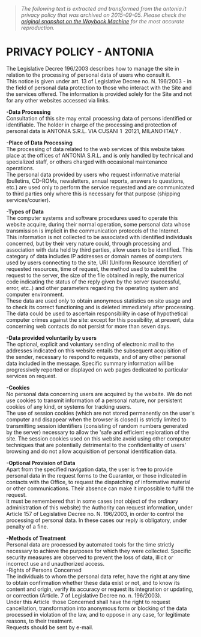 > *The following text is extracted and transformed from the antonia.it privacy policy that was archived on 2015-09-05. Please check the [original snapshot on the Wayback Machine](https://web.archive.org/web/20150905154309id_/http%3A//www.antonia.it/content/11-privacy-policy) for the most accurate reproduction.*

# PRIVACY POLICY - ANTONIA

The Legislative Decree 196/2003 describes how to manage the site in relation to the processing of personal data of users who consult it.   
This notice is given under art. 13 of Legislative Decree no. N. 196/2003 - in the field of personal data protection to those who interact with the Site and the services offered. The information is provided solely for the Site and not for any other websites accessed via links. 

**-Data Processing**   
Consultation of this site may entail processing data of persons identified or identifiable. The holder in charge of the processing and protection of personal data is ANTONIA S.R.L. VIA CUSANI 1  20121, MILANO ITALY .

 **-Place of Data Processing**   
The processing of data related to the web services of this website takes place at the offices of ANTONIA S.R.L. and is only handled by technical and specialized staff, or others charged with occasional maintenance operations.   
The personal data provided by users who request informative material (bulletins, CD-ROMs, newsletters, annual reports, answers to questions, etc.) are used only to perform the service requested and are communicated to third parties only where this is necessary for that purpose (shipping services/courier).

 **-Types of Data**   
The computer systems and software procedures used to operate this website acquire, during their normal operation, some personal data whose transmission is implicit in the communication protocols of the Internet.   
This information is not collected to be associated with identified individuals concerned, but by their very nature could, through processing and association with data held by third parties, allow users to be identified. This category of data includes IP addresses or domain names of computers used by users connecting to the site, URI (Uniform Resource Identifier) of requested resources, time of request, the method used to submit the request to the server, the size of the file obtained in reply, the numerical code indicating the status of the reply given by the server (successful, error, etc..) and other parameters regarding the operating system and computer environment.   
These data are used only to obtain anonymous statistics on site usage and to check its correct functioning and is deleted immediately after processing.   
The data could be used to ascertain responsibility in case of hypothetical computer crimes against the site: except for this possibility, at present, data concerning web contacts do not persist for more than seven days. 

**-Data provided voluntarily by users**  
The optional, explicit and voluntary sending of electronic mail to the addresses indicated on this website entails the subsequent acquisition of the sender, necessary to respond to requests, and of any other personal data included in the message. Specific summary information will be progressively reported or displayed on web pages dedicated to particular services on request.

 **-Cookies**   
No personal data concerning users are acquired by the website. We do not use cookies to transmit information of a personal nature, nor persistent cookies of any kind, or systems for tracking users.   
The use of session cookies (which are not stored permanently on the user's computer and disappear when the browser is closed) is strictly limited to transmitting session identifiers (consisting of random numbers generated by the server) necessary to allow the 'safe and efficient exploration of the site. The session cookies used on this website avoid using other computer techniques that are potentially detrimental to the confidentiality of users' browsing and do not allow acquisition of personal identification data. 

**-Optional Provision of Data**   
Apart from the specified navigation data, the user is free to provide personal data in the request forms to the Guarantor, or those indicated in contacts with the Office, to request the dispatching of informative material or other communications. Their absence can make it impossible to fulfill the request.   
It must be remembered that in some cases (not object of the ordinary administration of this website) the Authority can request information, under Article 157 of Legislative Decree no. N. 196/2003, in order to control the processing of personal data. In these cases our reply is obligatory, under penalty of a fine. 

**-Methods of Treatment**   
Personal data are processed by automated tools for the time strictly necessary to achieve the purposes for which they were collected. Specific security measures are observed to prevent the loss of data, illicit or incorrect use and unauthorized access.   
-Rights of Persons Concerned   
The individuals to whom the personal data refer, have the right at any time to obtain confirmation whether these data exist or not, and to know its content and origin, verify its accuracy or request its integration or updating, or correction (Article. 7 of Legislative Decree no. n. 196/2003).   
Under this Article  those Concerned shall have the right to request cancellation, transformation into anonymous form or blocking of the data processed in violation of the law, and to oppose in any case, for legitimate reasons, to their treatment.   
Requests should be sent by e-mail.
